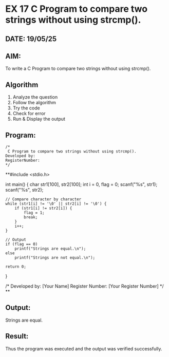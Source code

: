 # EX 17 C Program to compare two strings without using strcmp().
## DATE: 19/05/25
## AIM:
To write a C Program to compare two strings without using strcmp().

## Algorithm
1. Analyze the question
2. Follow the algorithm
3. Try the code
4.  Check for error
5. Run & Display the output
   
## Program:
```
/*
 C Program to compare two strings without using strcmp().
Developed by: 
RegisterNumber:  
*/
```
**#include <stdio.h>

int main() {
    char str1[100], str2[100];
    int i = 0, flag = 0;
    scanf("%s", str1);
    scanf("%s", str2);

    // Compare character by character
    while (str1[i] != '\0' || str2[i] != '\0') {
        if (str1[i] != str2[i]) {
            flag = 1;
            break;
        }
        i++;
    }

    // Output
    if (flag == 0)
        printf("Strings are equal.\n");
    else
        printf("Strings are not equal.\n");

    return 0;
}

/*
Developed by: [Your Name]
Register Number: [Your Register Number]
*/
**
## Output:
Strings are equal.


## Result:
Thus the program was executed and the output was verified successfully.
